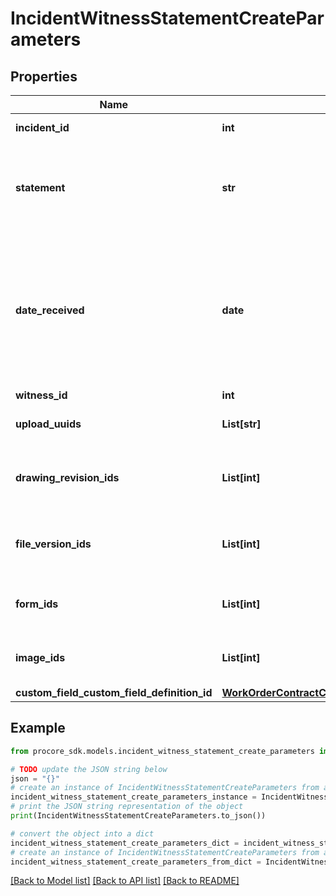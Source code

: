# IncidentWitnessStatementCreateParameters


## Properties

Name | Type | Description | Notes
------------ | ------------- | ------------- | -------------
**incident_id** | **int** | The ID of the Incident | 
**statement** | **str** | The account of the event by the witness in rich text form. | [optional] 
**date_received** | **date** | Date that the Witness Statement was received. This assumes the dates provided are in the project timezone. | [optional] 
**witness_id** | **int** | Witness ID | 
**upload_uuids** | **List[str]** | Array of uploaded file UUIDs. | [optional] 
**drawing_revision_ids** | **List[int]** | Drawing Revisions to attach to the response | [optional] 
**file_version_ids** | **List[int]** | File Versions to attach to the response | [optional] 
**form_ids** | **List[int]** | Forms to attach to the response | [optional] 
**image_ids** | **List[int]** | Images to attach to the response | [optional] 
**custom_field_custom_field_definition_id** | [**WorkOrderContractCustomFieldCustomFieldDefinitionId**](WorkOrderContractCustomFieldCustomFieldDefinitionId.md) |  | [optional] 

## Example

```python
from procore_sdk.models.incident_witness_statement_create_parameters import IncidentWitnessStatementCreateParameters

# TODO update the JSON string below
json = "{}"
# create an instance of IncidentWitnessStatementCreateParameters from a JSON string
incident_witness_statement_create_parameters_instance = IncidentWitnessStatementCreateParameters.from_json(json)
# print the JSON string representation of the object
print(IncidentWitnessStatementCreateParameters.to_json())

# convert the object into a dict
incident_witness_statement_create_parameters_dict = incident_witness_statement_create_parameters_instance.to_dict()
# create an instance of IncidentWitnessStatementCreateParameters from a dict
incident_witness_statement_create_parameters_from_dict = IncidentWitnessStatementCreateParameters.from_dict(incident_witness_statement_create_parameters_dict)
```
[[Back to Model list]](../README.md#documentation-for-models) [[Back to API list]](../README.md#documentation-for-api-endpoints) [[Back to README]](../README.md)


